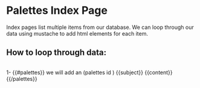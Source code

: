 # Palettes Index Page

Index pages list multiple items from our database. We can loop through our data using mustache to add html elements for each item. 

## How to loop through data:
```html
```

1- {{#palettes}}
we will add an <a> (palettes id )
{{subject}}
{{content}}
 {{/palettes}}
